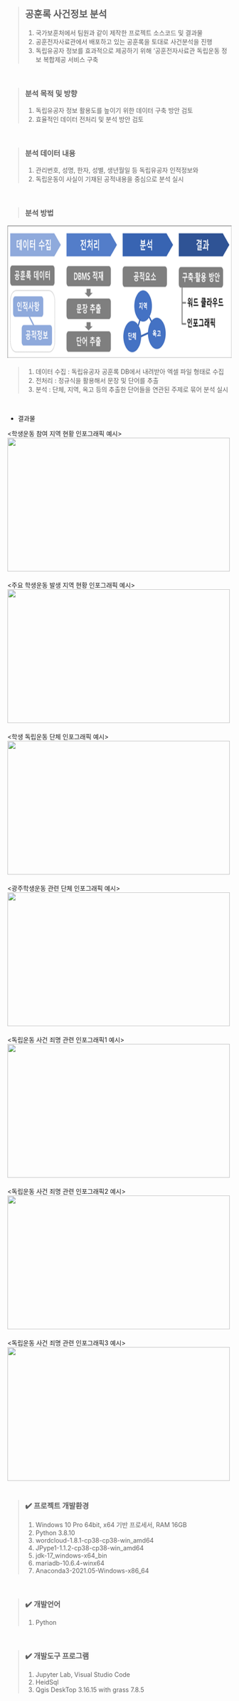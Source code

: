 > ## 공훈록 사건정보 분석
> 1. 국가보훈처에서 팀원과 같이 제작한 프로젝트 소스코드 및 결과물
> 2. 공훈전자사료관에서 배포하고 있는 공훈록을 토대로 사건분석을 진행
> 3. 독립유공자 정보를 효과적으로 제공하기 위해 ‘공훈전자사료관 독립운동 정보 복합제공 서비스 구축
<br/>

> ### 분석 목적 및 방향
> 1. 독립유공자 정보 활용도를 높이기 위한 데이터 구축 방안 검토
> 2. 효율적인 데이터 전처리 및 분석 방안 검토
<br/>

> ### 분석 데이터 내용
> 1. 관리번호, 성명, 한자, 성별, 생년월일 등 독립유공자 인적정보와 
> 2. 독립운동이 사실이 기재된 공적내용을 중심으로 분석 실시
<br/>

> ### 분석 방법
<img src="./img/Dataprocess.png" width="620" height="300"><br/>  
> 1. 데이터 수집 : 독립유공자 공훈록 DB에서 내려받아 엑셀 파일 형태로 수집
> 2. 전처리 : 정규식을 활용해서 문장 및 단어를 추출
> 3. 분석 : 단체, 지역, 옥고 등의 추출한 단어들을 연관된 주제로 묶어 분석 실시
<br/>

* 결과물  

<학생운동 참여 지역 현황 인포그래픽 예시>  
<img src="./img/1장.png" width="500" height="300"><br/>  
<주요 학생운동 발생 지역 현황 인포그래픽 예시>  
<img src="./img/2장.png" width="500" height="300"><br/>  
<학생 독립운동 단체 인포그래픽 예시>  
<img src="./img/3장.png" width="500" height="300"><br/>  
<광주학생운동 관련 단체 인포그래픽 예시>  
<img src="./img/4장.png" width="500" height="300"><br/>  
<독립운동 사건 죄명 관련 인포그래픽1 예시>  
<img src="./img/5장.png" width="500" height="300"><br/>  
<독립운동 사건 죄명 관련 인포그래픽2 예시>  
<img src="./img/6장.png" width="500" height="300"><br/>  
<독립운동 사건 죄명 관련 인포그래픽3 예시>  
<img src="./img/7장.png" width="500" height="300"><br/><br/>  

> ### :heavy_check_mark: 프로젝트 개발환경  
> 1. Windows 10 Pro 64bit, x64 기반 프로세서, RAM 16GB  
> 2. Python 3.8.10  
> 3. wordcloud-1.8.1-cp38-cp38-win_amd64  
> 4. JPype1-1.1.2-cp38-cp38-win_amd64  
> 5. jdk-17_windows-x64_bin  
> 6. mariadb-10.6.4-winx64  
> 7. Anaconda3-2021.05-Windows-x86_64  
<br/>

> ### :heavy_check_mark: 개발언어  
> 1. Python
<br/>

> ### :heavy_check_mark: 개발도구 프로그램  
> 1. Jupyter Lab, Visual Studio Code  
> 2. HeidSql  
> 3. Qgis DeskTop 3.16.15 with grass 7.8.5  
